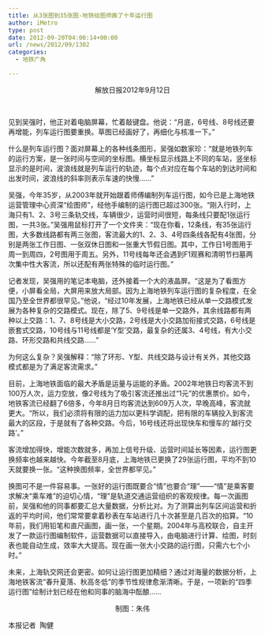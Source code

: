 ```yaml
---
title: 从3张图到35张图-地铁绘图师画了十年运行图
author: iMetro
type: post
date: 2012-09-20T04:00:14+00:00
url: /news/2012/09/1302
categories:
  - 地铁广角

---
```

<p align="center">
  解放日报2012年9月12日
</p>

<p align="center">
   <img src="http://shmetro.com/node49/201209/images/img112249_1.jpg" alt="" />
</p>

<p align="center">
  <p align="left">
    <span>见到吴强时，他正对着电脑屏幕，忙着敲键盘。他说：“月底，6号线、8号线还要再增能，列车运行图要重换。草图已经画好了，再细化与核准一下。”</span>
  </p>
  
  <p align="left">
    <span>什么是列车运行图？面对屏幕上的各种线条图形，吴强如数家珍：“就是地铁列车的运行方案，是一张时间与空间的坐标图。横坐标显示线路上不同的车站，竖坐标显示的是时间，波浪线就是列车运行的轨迹，每个点对应在每个车站的到达时间和出发时间，波浪线的斜率则表示车速的快慢……”</span>
  </p>
  
  <p align="left">
    <span>吴强，今年35岁，从2003年就开始跟着师傅编制列车运行图，如今已是上海地铁运营管理中心资深“绘图师”，经他手编制的运行图已超过300张。“刚入行时，上海只有1、2、3号三条轨交线，车辆很少，运营时间很短，每条线只要配1张运行图，一共3张。”吴强用鼠标打开了一个文件夹：“现在你看，12条线，有35张运行图，大多数线路都有两三张图，客流最大的1、2、3、4号四条线各配有4张图，分别是两张工作日图、一张双休日图和一张重大节假日图。其中，工作日1号图用于周一到周四，2号图用于周五。另外，11号线每年还会遇到F1观赛和清明节扫墓两次集中性大客流，所以还配有两张特殊的临时运行图。”</span>
  </p>
  
  <p align="left">
    <span>记者发现，吴强用的笔记本电脑，还外接着一个大的液晶屏。“这是为了看图方便，小屏看全局，大屏用来放大局部。因为上海地铁列车运行图的复杂程度，在全国乃至全世界都很罕见。”他说，“经过10年发展，上海地铁已经从单一交路模式发展为各种复杂的交路模式。现在，除了5、9号线是单一交路外，其余线路都有两种以上交路：1、7、8号线是大小交路，2号线是大小交路加衔接式交路，6号线是嵌套式交路，10号线与11号线都是‘Y型’交路，最复杂的还属3、4号线，有大小交路、环形交路和共线交路……”</span>
  </p>
  
  <p align="left">
    <span>为何这么复杂？吴强解释：“除了环形、Y型、共线交路与设计有关外，其他交路模式都是为了满足客流需求。”</span>
  </p>
  
  <p align="left">
    <span>目前，上海地铁面临的最大矛盾是运量与运能的矛盾。2002年地铁日均客流不到100万人次，运力空放，像2号线为了吸引客流还推出过“1元”的优惠票价。如今，地铁客流已经翻了6倍多，今年8月日均客流达到609万人次，早晚高峰，客流就更大。“所以，我们必须将有限的运力加以更科学调配，把有限的车辆投入到客流最大的区段，于是就有了各种交路。今后，16号线还将出现快车和慢车的‘越行交路’。”</span>
  </p>
  
  <p align="left">
    <span>客流增加得快，增能次数就多，再加上信号升级、运营时间延长等因素，运行图更换频率也越来越快。今年截至8月底，上海地铁已更换了29张运行图，平均不到10天就要换一张。“这种换图频率，全世界都罕见。”</span>
  </p>
  
  <p align="left">
    <span>换图可不是一件容易事。一张好的运行图既要合“情”也要合“理”——“情”是乘客要求解决“乘车难”的迫切心情，“理”是轨道交通运营组织的客观规律。每一次画图前，吴强和他的同事都要汇总大量数据，分析比对。为了测算出列车区间运营和折返的平均时间，他们常常要拿着秒表在车站进行几十次甚至是几百次的掐算。“10年前，我们用铅笔和直尺画图，画一张，一个星期。2004年与高校联合，自主开发了一款运行图编制软件，运营数据可以直接导入，由电脑进行计算、绘图，时刻表也能自动生成，效率大大提高。现在画一张大小交路的运行图，只需六七个小时。”</span>
  </p>
  
  <p align="left">
    <span>未来，上海轨交网还会更密。如何让运行图更加精细？通过对海量的数据分析，上海地铁客流“春升夏落、秋高冬低”的季节性规律愈渐清晰。于是，一项新的“四季运行图”绘制计划已经在他和同事的脑海中酝酿……</span>
  </p>
  
  <p align="center">
    制图：朱伟
  </p>
  
  <p align="left">
    本报记者  陶健
  </p>